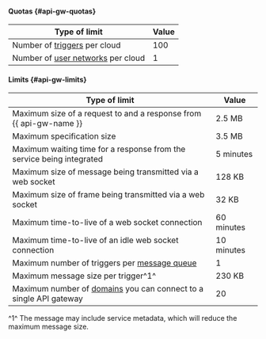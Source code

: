 #### Quotas {#api-gw-quotas}

Type of limit | Value
----- | -----
Number of [triggers](../../serverless-containers/concepts/trigger/index.md) per cloud | 100
Number of [user networks](../../api-gateway/concepts/networking.md#user-network) per cloud | 1

#### Limits {#api-gw-limits}

Type of limit | Value
----- | -----
Maximum size of a request to and a response from {{ api-gw-name }} | 2.5 MB
Maximum specification size | 3.5 MB
Maximum waiting time for a response from the service being integrated | 5 minutes
Maximum size of message being transmitted via a web socket | 128 KB
Maximum size of frame being transmitted via a web socket | 32 KB
Maximum time-to-live of a web socket connection | 60 minutes
Maximum time-to-live of an idle web socket connection | 10 minutes
Maximum number of triggers per [message queue](../../message-queue/concepts/queue.md) | 1
Maximum message size per trigger^1^ | 230 KB
Maximum number of [domains](../../api-gateway/concepts/index.md#domains) you can connect to a single API gateway | 20

^1^ The message may include service metadata, which will reduce the maximum message size.